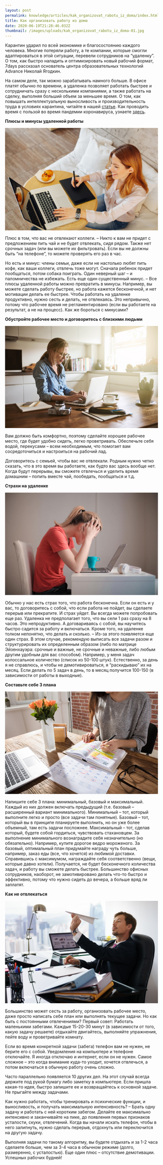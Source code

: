 ```yaml
---
layout: post
permalink: knowledge/articles/kak_organizovat_rabotu_iz_doma/index.html
title: Как организовать работу из дома
date: 2020-06-19T21:28:46.032Z
thumbnail: /images/uploads/kak_organizovat_rabotu_iz_doma-01.jpg
---
```

Карантин ударил по всей экономике и благосостоянию каждого человека. Многие потеряли работу, а те компании, которые смогли адаптироваться в этой ситуации, перевели сотрудников на “удаленку”. О том, как быстро наладить и оптимизировать новый рабочий формат, 7days рассказал основатель центра образовательных технологий Advance Николай Ягодкин. 

На самом деле, так можно зарабатывать намного больше. В офисе платят обычно по времени, а удаленка позволяет работать быстрее и сотрудничать сразу с несколькими компаниями, а также работать на сделку, выполняя больший объем за меньшее время. О том, как повышать интеллектуальную выносливость и производительность труда в условиях карантина, читайте в нашей [статье](../layfhaki_produktivnogo_online_obucheniya/index.html). Как проводить время с пользой во время пандемии коронавируса, узнаете [здесь](https://advance-club.ru/event/karantin/). 

**Плюсы и минусы удаленной работы**

![](/images/uploads/kak_organizovat_rabotu_iz_doma-02.jpg)

Плюс в том, что  вас не отвлекают коллеги. – Никто к вам не придет с предложением пить чай и не будет отвлекать, сидя рядом. Также нет срочных задач (или вы можете их фильтровать). Если вы не должны быть “на телефоне”, то можете проверять его раз в час. 

Но есть и минус: члены семьи, даже если не настолько любят пить кофе, как ваши коллеги, отвлечь тоже могут. Сначала ребенок придет пообщаться, потом собака поиграть. Один неверный шаг – и паломничества не избежать. Есть еще один существенный минус. – Все плюсы удаленной работы можно превратить в минусы. Например, вы можете сделать работу быстрее, но работа кажется бесконечной, и нет мотивации делать ее быстрее. Чтобы работать на удаленке продуктивно, нужно сесть и делать, не отвлекаясь. Это непривычно, потому что рабочее время не регламентировано (если вы работаете на результат, а не на процесс). Как же бороться с минусами?

**Обустройте рабочее место и договоритесь с близкими людьми**

![](/images/uploads/kak_organizovat_rabotu_iz_doma-03.jpg)

Вам должно быть комфортно, поэтому сделайте хорошее рабочее место, где будет удобно сидеть, легко проветривать. Обеспечьте себя водой, перекусами – всем необходимым, что помогает вам сосредоточиться и настроиться на рабочий лад. 

Договоритесь с семьей, чтобы вас не отвлекали. Родным нужно четко сказать, что в это время вы работаете, как будто вас здесь вообще нет. Когда будут перерывы, вы сможете отвлечься и уделить время домашним – попить вместе чай, пообедать, пообщаться и т.д.

**Страхи на удаленке**

![](/images/uploads/kak_organizovat_rabotu_iz_doma-04.jpg)

Обычно у нас есть страх того, что работа бесконечна. Если он есть и у вас, то договоритесь с собой, что если работа не пойдет, вы сделаете перерыв или прекратите. И страх уйдет. Вы всегда можете попробовать еще раз. Удаленка не предполагает того, что вы сели 1 раз сразу на 8 часов. Это непродуктивно. А договариваясь с собой, вы научитесь быстро садится за работу и включаться. Кроме того, на удаленке толком непонятно, что делать и сколько. – Из-за этого появляется еще один страх. В этом случае, рекомендую выписать все задачи разом и структурировать их определенным образом (либо по матрице Эйзенхауэра: срочные и важные, не срочные и неважные, либо любым другим удобным для вас способом). Например, у меня задач колоссальное количество (список из 50-100 штук). Естественно, за день я не справлюсь, и чтобы не  демотивироваться, я “раскидываю” их на месяц. Если делать по 5 задач в день, то в месяц получится 100-150 (в зависимости от работы в выходные).

**Составьте себе 3 плана**

![](/images/uploads/kak_organizovat_rabotu_iz_doma-05.jpg)

Напишите себе 3 плана: минимальный, базовый и максимальный. Каждый из них должен включать предыдущий (т.е. базовый – расширенный вариант минимального). Минимальный – тот, который выполните легко и просто (все задачи там понятные). Базовый – тот, который вы в принципе планируете выполнить, но он уже более объемный, там есть задачи посложнее. Максимальный – тот, сделав который, будете собой гордиться, чувствовать стахановцем. За выполнение минимального вознаградите себя незначительно (но обязательно). Например, купите дорогое ведро мороженого. За базовый, оптимальный план придумайте награду чуть больше, например, заказ еды (все, что хочется) из любимой доставки. Справившись с максимумом, награждайте себя соответственно (вещи, которые давно хотели). Получается, не будет бесконечного количества задач, и работу вы сможете делать быстрее. Большинство офисных сотрудников, наоборот, не замотивировано делать что-то быстро и эффективно, потому что нужно сидеть до вечера, а больше вряд ли заплатят. 

**Как не отвлекаться**

![](/images/uploads/kak_organizovat_rabotu_iz_doma-06.jpg)

Большинство может сесть за работу, организовать рабочее место, даже просто написать себе план или выполнять текущее задачи. Но как быть с постоянными отвлечениями? Первый совет: Работать маленькими забегами. Каждые 15-20-30 минут (в зависимости от того, какую задачу решаете) отдыхайте двигайтесь, выполняйте упражнения, пейте воду и проветривайте комнату.  

Если во время конкретной задачи (забега) телефон вам не нужен, не берите его с собой. Уведомления на компьютере и телефоне отключайте. Я иногда отключаю и интернет, если он не нужен. Самое сложное – это когда внимание куда-то уходит, хочется отвлечься, а потом включаться в обычную работу очень сложно. 

Часто параллельно появляется 10 других дел. На этот случай всегда держите под рукой бумагу либо заметку в компьютере. Если пришла какая-то идея, быстро запишите ее и возвращайтесь к основной задаче. Не прыгайте между задачами. 

Как нужно работать, чтобы тренировать и психические функции, и выносливость, и получать максимальную интенсивность? – Брать одну задачу и работать с ней коротким забегом. Делайте ее максимально интенсивно и заканчивайте на пике, до появления первых признаков усталости, скуки, отвлечений. Когда вы начали искать телефон, чтобы в него залипнуть, нужно сделать перерыв, отдохнуть или переключится на другую задачу. 

Выполняя задачи по такому алгоритму, вы будете отдыхать и за 1-2 часа сделаете больше, чем за 3-4 часа в обычном режиме (долго, размеренно, с усталостью). Еще  один плюс – отсутствие демотивации. Успешных рабочих будней!